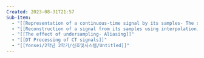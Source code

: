 ```yaml
---
Created: 2023-08-31T21:57
Sub-item:
  - "[[Representation of a continuous-time signal by its samples- The sampling theorem]]"
  - "[[Reconstruction of a signal from its samples using interpolation]]"
  - "[[The effect of undersampling- Aliasing]]"
  - "[[DT Processing of CT signals]]"
  - "[[Yonsei/2학년 2학기/신호및시스템/Untitled]]"
---
```


